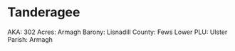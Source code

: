 # Tanderagee

AKA: 302
Acres: Armagh
Barony: Lisnadill
County: Fews Lower
PLU: Ulster
Parish: Armagh